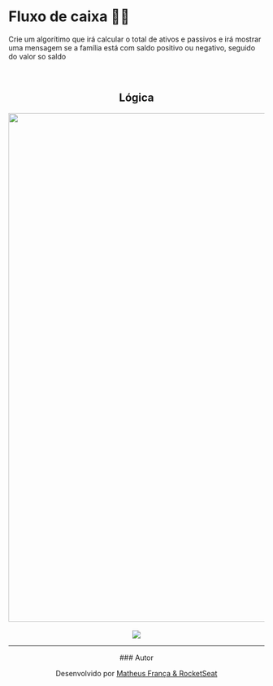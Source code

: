 # Fluxo de caixa 💱💵
<p> Crie um algorítimo que irá calcular o total de ativos e passivos e irá mostrar uma mensagem se a família está com saldo positivo ou negativo, seguido do valor so saldo </p>
<br>

<div align="center">
  <H2> Lógica </h2>
  <img  width="800" height="1000" src="https://github.com/franssa01/Cursos/blob/main/Rocketseat/Guias%20estelares/03%20-%20Guia%20estelar%20HTML/05%20-%20Guia%20estelar%20JS/exerc%C3%ADcios/02%20Fluxo%20de%20caixa%20familiar/Images/fluxo.png"
</div>
  <br>
  <br>
  <img src="https://github.com/franssa01/Cursos/blob/main/Rocketseat/Guias%20estelares/03%20-%20Guia%20estelar%20HTML/05%20-%20Guia%20estelar%20JS/exerc%C3%ADcios/02%20Fluxo%20de%20caixa%20familiar/Images/untitled%20(2).png" />

  <hr>
  ### Autor

<p align="center"> Desenvolvido por <a href="https://www.linkedin.com/in/matheus-fran%C3%A7a-b0961a222/">Matheus França & <a href="https://app.rocketseat.com.br/dashboard"> RocketSeat</a>
